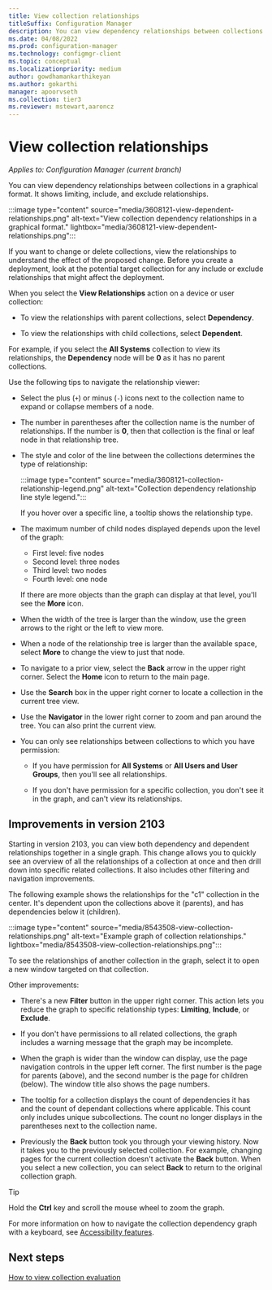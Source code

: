```yaml
---
title: View collection relationships
titleSuffix: Configuration Manager
description: You can view dependency relationships between collections in a graphical format. It shows limiting, include, and exclude relationships.
ms.date: 04/08/2022
ms.prod: configuration-manager
ms.technology: configmgr-client
ms.topic: conceptual
ms.localizationpriority: medium
author: gowdhamankarthikeyan
ms.author: gokarthi
manager: apoorvseth
ms.collection: tier3
ms.reviewer: mstewart,aaroncz 
---
```


# View collection relationships

*Applies to: Configuration Manager (current branch)*

<!--3608121-->

You can view dependency relationships between collections in a graphical format. It shows limiting, include, and exclude relationships.

:::image type="content" source="media/3608121-view-dependent-relationships.png" alt-text="View collection dependency relationships in a graphical format." lightbox="media/3608121-view-dependent-relationships.png":::

If you want to change or delete collections, view the relationships to understand the effect of the proposed change. Before you create a deployment, look at the potential target collection for any include or exclude relationships that might affect the deployment.

When you select the **View Relationships** action on a device or user collection:

- To view the relationships with parent collections, select **Dependency**.

- To view the relationships with child collections, select **Dependent**.

For example, if you select the **All Systems** collection to view its relationships, the **Dependency** node will be **0** as it has no parent collections.

Use the following tips to navigate the relationship viewer:

- Select the plus (`+`) or minus (`-`) icons next to the collection name to expand or collapse members of a node.

- The number in parentheses after the collection name is the number of relationships. If the number is **0**, then that collection is the final or leaf node in that relationship tree.

- The style and color of the line between the collections determines the type of relationship:

    :::image type="content" source="media/3608121-collection-relationship-legend.png" alt-text="Collection dependency relationship line style legend.":::

    If you hover over a specific line, a tooltip shows the relationship type.

- The maximum number of child nodes displayed depends upon the level of the graph:
  - First level: five nodes
  - Second level: three nodes
  - Third level: two nodes
  - Fourth level: one node

  If there are more objects than the graph can display at that level, you'll see the **More** icon.

- When the width of the tree is larger than the window, use the green arrows to the right or the left to view more.

- When a node of the relationship tree is larger than the available space, select **More** to change the view to just that node.

- To navigate to a prior view, select the **Back** arrow in the upper right corner. Select the **Home** icon to return to the main page.

- Use the **Search** box in the upper right corner to locate a collection in the current tree view.

- Use the **Navigator** in the lower right corner to zoom and pan around the tree. You can also print the current view.

- You can only see relationships between collections to which you have permission:

  - If you have permission for **All Systems** or **All Users and User Groups**, then you'll see all relationships.

  - If you don't have permission for a specific collection, you don't see it in the graph, and can't view its relationships.

## Improvements in version 2103

<!--8543508-->

Starting in version 2103, you can view both dependency and dependent relationships together in a single graph. This change allows you to quickly see an overview of all the relationships of a collection at once and then drill down into specific related collections. It also includes other filtering and navigation improvements.

The following example shows the relationships for the "c1" collection in the center. It's dependent upon the collections above it (parents), and has dependencies below it (children).

:::image type="content" source="media/8543508-view-collection-relationships.png" alt-text="Example graph of collection relationships." lightbox="media/8543508-view-collection-relationships.png":::

To see the relationships of another collection in the graph, select it to open a new window targeted on that collection.

Other improvements:

- There's a new **Filter** button in the upper right corner. This action lets you reduce the graph to specific relationship types: **Limiting**, **Include**, or **Exclude**.

- If you don't have permissions to all related collections, the graph includes a warning message that the graph may be incomplete.

- When the graph is wider than the window can display, use the page navigation controls in the upper left corner. The first number is the page for parents (above), and the second number is the page for children (below). The window title also shows the page numbers.

- The tooltip for a collection displays the count of dependencies it has and the count of dependant collections where applicable. This count only includes unique subcollections. The count no longer displays in the parentheses next to the collection name.

- Previously the **Back** button took you through your viewing history. Now it takes you to the previously selected collection. For example, changing pages for the current collection doesn't activate the **Back** button. When you select a new collection, you can select **Back** to return to the original collection graph.

> [!TIP]
> Hold the **Ctrl** key and scroll the mouse wheel to zoom the graph.

For more information on how to navigate the collection dependency graph with a keyboard, see [Accessibility features](../../../understand/accessibility-features.md#collection-relationship-diagram-shortcuts).

## Next steps

[How to view collection evaluation](collection-evaluation-view.md)
